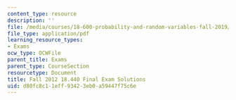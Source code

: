 ```yaml
---
content_type: resource
description: ''
file: /media/courses/18-600-probability-and-random-variables-fall-2019/d80fc8c11eff93423eb0a59447f75c6e_MIT18_600F19_final_2012_soln.pdf
file_type: application/pdf
learning_resource_types:
- Exams
ocw_type: OCWFile
parent_title: Exams
parent_type: CourseSection
resourcetype: Document
title: Fall 2012 18.440 Final Exam Solutions
uid: d80fc8c1-1eff-9342-3eb0-a59447f75c6e
---
```


